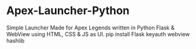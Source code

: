 # Apex-Launcher-Python
Simple Launcher Made for Apex Legends written in Python Flask &amp; WebView using HTML, CSS &amp; JS as UI.
pip install Flask keyauth webview hashlib
